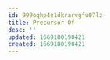 ```yaml
---
id: 999oqhp4z1dkrarvgfu07lz
title: Precursor Of
desc: ''
updated: 1669180190421
created: 1669180190421
---
```

